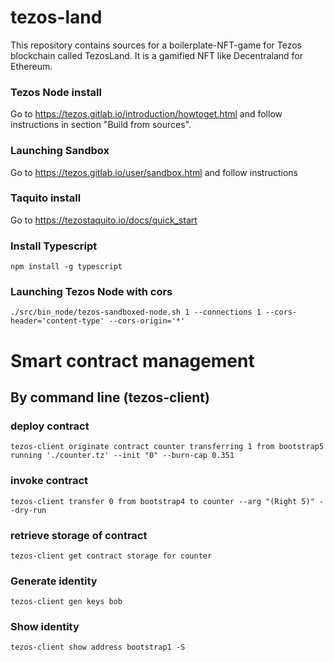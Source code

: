 # tezos-land

This repository contains sources for a boilerplate-NFT-game for Tezos blockchain called TezosLand. It is a gamified NFT  like Decentraland for Ethereum.

### Tezos Node install

Go to https://tezos.gitlab.io/introduction/howtoget.html and follow instructions in section "Build from sources".

### Launching Sandbox

Go to https://tezos.gitlab.io/user/sandbox.html and follow instructions

### Taquito install

Go to https://tezostaquito.io/docs/quick_start


### Install Typescript

```
npm install -g typescript
```

### Launching Tezos Node with cors

```
./src/bin_node/tezos-sandboxed-node.sh 1 --connections 1 --cors-header='content-type' --cors-origin='*'
```

# Smart contract management

## By command line (tezos-client)

### deploy contract 

```
tezos-client originate contract counter transferring 1 from bootstrap5 running './counter.tz' --init "0" --burn-cap 0.351
```

### invoke contract 

```
tezos-client transfer 0 from bootstrap4 to counter --arg "(Right 5)" --dry-run
```


### retrieve storage of contract 

```
tezos-client get contract storage for counter
```

### Generate identity
```
tezos-client gen keys bob
```

### Show identity
```
tezos-client show address bootstrap1 -S
```